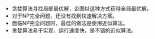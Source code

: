 * 贪婪算法寻找局部最优解，企图以这种方式获得全局最优解。
* 对于NP完全问题，还没有找到快速解决方案。
* 面临NP完全问题时，最佳的做法是使用近似算法。
* 贪婪算法易于实现、运行速度快，是不错的近似算法。

